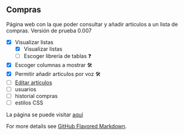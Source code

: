 ## Compras
Página web con la que poder consultar y añadir articulos a un lista de compras. Versión de prueba 0.007

- [x] Visualizar listas
  - [x] Visualizar listas
  - [ ] Escoger librería de tablas :question:
- [x] Escoger columnas a mostrar :hammer_and_wrench:
- [x] Permitir añadir articulos por voz :hammer_and_wrench:
- [ ] [Editar artículos](https://github.com/RoberLozano/Compras/issues/2)
- [ ] usuarios
- [ ] historial compras
- [ ] estilos CSS

La página se puede visitar [aquí](https://roberlozano.github.io/Compras/index.html)

For more details see [GitHub Flavored Markdown](https://guides.github.com/features/mastering-markdown/).

